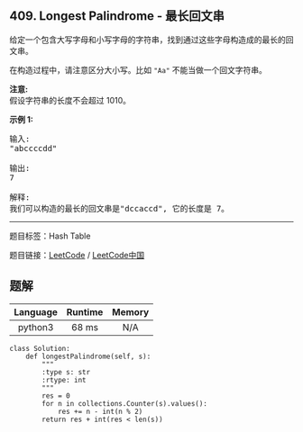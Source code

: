 ## 409. Longest Palindrome - 最长回文串

<!--If you want to use the English description, use `question.content` instead-->

<p>给定一个包含大写字母和小写字母的字符串，找到通过这些字母构造成的最长的回文串。</p>

<p>在构造过程中，请注意区分大小写。比如&nbsp;<code>&quot;Aa&quot;</code>&nbsp;不能当做一个回文字符串。</p>

<p><strong>注意:</strong><br />
假设字符串的长度不会超过 1010。</p>

<p><strong>示例 1: </strong></p>

<pre>
输入:
&quot;abccccdd&quot;

输出:
7

解释:
我们可以构造的最长的回文串是&quot;dccaccd&quot;, 它的长度是 7。
</pre>



-----

题目标签：Hash Table

题目链接：[LeetCode](https://leetcode.com/problems/longest-palindrome/description/)  /  [LeetCode中国](https://leetcode-cn.com/problems/longest-palindrome/description/)

## 题解



| Language | Runtime | Memory |
|:---:|:---:|:---:|
| python3  | 68  ms | N/A |

```python3
class Solution:
    def longestPalindrome(self, s):
        """
        :type s: str
        :rtype: int
        """
        res = 0
        for n in collections.Counter(s).values():
            res += n - int(n % 2)
        return res + int(res < len(s))
```
